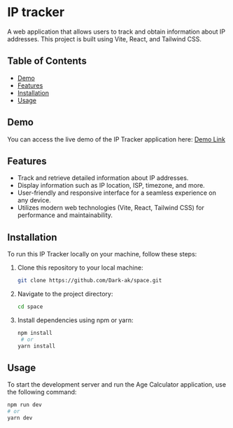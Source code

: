 # IP tracker

A web application that allows users to track and obtain information about IP addresses. This project is built using Vite, React, and Tailwind CSS.

## Table of Contents

- [Demo](#demo)
- [Features](#features)
- [Installation](#installation)
- [Usage](#usage)

  
## Demo

You can access the live demo of the IP Tracker application here: [Demo Link](https://iptracker-eosin.vercel.app)

## Features

- Track and retrieve detailed information about IP addresses.
- Display information such as IP location, ISP, timezone, and more.
- User-friendly and responsive interface for a seamless experience on any device.
- Utilizes modern web technologies (Vite, React, Tailwind CSS) for performance and maintainability.

## Installation

To run this IP Tracker locally on your machine, follow these steps:

1. Clone this repository to your local machine:

   ```bash
   git clone https://github.com/Dark-ak/space.git


2. Navigate to the project directory:

   ```bash
   cd space

3. Install dependencies using npm or yarn:

   ```bash
   npm install
    # or
   yarn install

## Usage

To start the development server and run the Age Calculator application, use the following command:

```bash
npm run dev
# or
yarn dev
